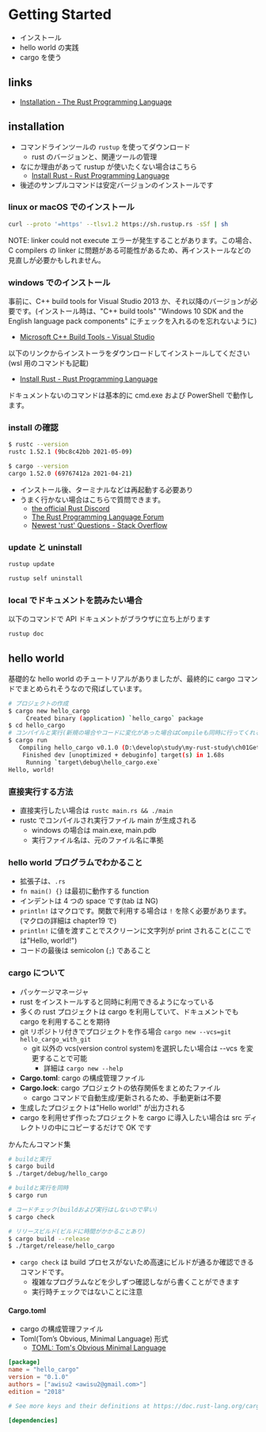 # Getting Started

- インストール
- hello world の実践
- cargo を使う

## links

- [Installation \- The Rust Programming Language](https://doc.rust-lang.org/book/ch01-01-installation.html)

## installation

- コマンドラインツールの `rustup` を使ってダウンロード
  - rust のバージョンと、関連ツールの管理
- なにか理由があって rustup が使いたくない場合はこちら
  - [Install Rust \- Rust Programming Language](https://www.rust-lang.org/tools/install)
- 後述のサンプルコマンドは安定バージョンのインストールです

### linux or macOS でのインストール

```bash
curl --proto '=https' --tlsv1.2 https://sh.rustup.rs -sSf | sh
```

NOTE: linker could not execute エラーが発生することがあります。この場合、C compilers の linker に問題がある可能性があるため、再インストールなどの見直しが必要かもしれません。

### windows でのインストール

事前に、C++ build tools for Visual Studio 2013 か、それ以降のバージョンが必要です。(インストール時は、"C++ build tools" "Windows 10 SDK and the English language pack components" にチェックを入れるのを忘れないように)

- [Microsoft C\+\+ Build Tools \- Visual Studio](https://visualstudio.microsoft.com/ja/visual-cpp-build-tools/)

以下のリンクからインストーラをダウンロードしてインストールしてください(wsl 用のコマンドも記載)

- [Install Rust \- Rust Programming Language](https://www.rust-lang.org/tools/install)

ドキュメントないのコマンドは基本的に cmd.exe および PowerShell で動作します。

### install の確認

```bash
$ rustc --version
rustc 1.52.1 (9bc8c42bb 2021-05-09)

$ cargo --version
cargo 1.52.0 (69767412a 2021-04-21)
```

- インストール後、ターミナルなどは再起動する必要あり
- うまく行かない場合はこちらで質問できます。
  - [the official Rust Discord](https://discord.com/invite/rust-lang)
  - [The Rust Programming Language Forum](https://users.rust-lang.org/)
  - [Newest 'rust' Questions \- Stack Overflow](https://stackoverflow.com/questions/tagged/rust)

### update と uninstall

```bash
rustup update
```

```bash
rustup self uninstall
```

### local でドキュメントを読みたい場合

以下のコマンドで API ドキュメントがブラウザに立ち上がります

```bash
rustup doc
```

## hello world

基礎的な hello world のチュートリアルがありましたが、最終的に cargo コマンドでまとめられそうなので飛ばしています。

```bash
# プロジェクトの作成
$ cargo new hello_cargo
     Created binary (application) `hello_cargo` package
$ cd hello_cargo
# コンパイルと実行(新規の場合やコードに変化があった場合はCompileも同時に行ってくれる)
$ cargo run
   Compiling hello_cargo v0.1.0 (D:\develop\study\my-rust-study\ch01GettingStarted\hello_cargo)
    Finished dev [unoptimized + debuginfo] target(s) in 1.68s
     Running `target\debug\hello_cargo.exe`
Hello, world!
```

### 直接実行する方法

- 直接実行したい場合は `rustc main.rs && ./main`
- rustc でコンパイルされ実行ファイル main が生成される
  - windows の場合は main.exe, main.pdb
  - 実行ファイル名は、元のファイル名に準拠

### hello world プログラムでわかること

- 拡張子は、`.rs`
- `fn main() {}` は最初に動作する function
- インデントは 4 つの space です(tab は NG)
- `println!` はマクロです。関数で利用する場合は `!` を除く必要があります。(マクロの詳細は chapter19 で)
- `println!` に値を渡すことでスクリーンに文字列が print されること(ここでは"Hello, world!")
- コードの最後は semicolon (`;`) であること

### cargo について

- パッケージマネージャ
- rust をインストールすると同時に利用できるようになっている
- 多くの rust プロジェクトは cargo を利用していて、ドキュメントでも cargo を利用することを期待
- git リポジトリ付きでプロジェクトを作る場合 `cargo new --vcs=git hello_cargo_with_git`
  - git 以外の vcs(version control system)を選択したい場合は --vcs を変更することで可能
    - 詳細は `cargo new --help`
- **Cargo.toml**: cargo の構成管理ファイル
- **Cargo.lock**: cargo プロジェクトの依存関係をまとめたファイル
  - cargo コマンドで自動生成/更新されるため、手動更新は不要
- 生成したプロジェクトは"Hello world!" が出力される
- cargo を利用せず作ったプロジェクトを cargo に導入したい場合は src ディレクトリの中にコピーするだけで OK です

かんたんコマンド集

```bash
# buildと実行
$ cargo build
$ ./target/debug/hello_cargo

# buildと実行を同時
$ cargo run

# コードチェック(buildおよび実行はしないので早い)
$ cargo check

# リリースビルド(ビルドに時間がかかることあり)
$ cargo build --release
$ ./target/release/hello_cargo
```

- `cargo check` は build プロセスがないため高速にビルドが通るか確認できるコマンドです。
  - 複雑なプログラムなどを少しずつ確認しながら書くことができます
  - 実行時チェックではないことに注意

#### Cargo.toml

- cargo の構成管理ファイル
- Toml(Tom’s Obvious, Minimal Language) 形式
  - [TOML: Tom's Obvious Minimal Language](https://toml.io/en/)

```toml
[package]
name = "hello_cargo"
version = "0.1.0"
authors = ["awisu2 <awisu2@gmail.com>"]
edition = "2018"

# See more keys and their definitions at https://doc.rust-lang.org/cargo/reference/manifest.html

[dependencies]
```
